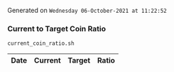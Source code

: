 Generated on `Wednesday 06-October-2021 at 11:22:52`

### Current to Target Coin Ratio
`current_coin_ratio.sh`

Date|Current|Target|Ratio
---|---|---|---
